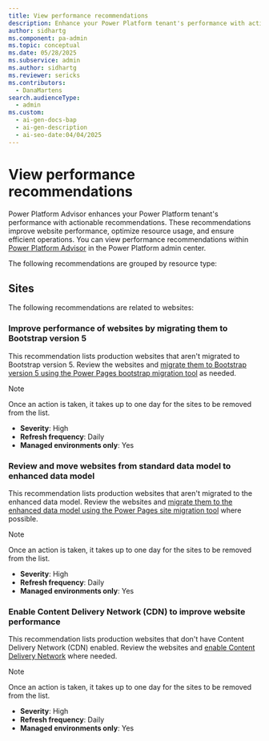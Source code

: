 ```yaml
---
title: View performance recommendations
description: Enhance your Power Platform tenant's performance with actionable recommendations from Power Platform Advisor.
author: sidhartg
ms.component: pa-admin
ms.topic: conceptual
ms.date: 05/28/2025
ms.subservice: admin
ms.author: sidhartg
ms.reviewer: sericks
ms.contributors:
  - DanaMartens
search.audienceType:
  - admin
ms.custom:
  - ai-gen-docs-bap
  - ai-gen-description
  - ai-seo-date:04/04/2025
---
```


# View performance recommendations

Power Platform Advisor enhances your Power Platform tenant's performance with actionable recommendations. These recommendations improve website performance, optimize resource usage, and ensure efficient operations. You can view performance recommendations within [Power Platform Advisor](power-platform-advisor.md) in the Power Platform admin center.

The following recommendations are grouped by resource type:

## Sites

The following recommendations are related to websites:

### Improve performance of websites by migrating them to Bootstrap version 5

This recommendation lists production websites that aren't migrated to Bootstrap version 5. Review the websites and [migrate them to Bootstrap version 5 using the Power Pages bootstrap migration tool](/power-pages/configure/migrate-bootstrap) as needed.

> [!NOTE]
> Once an action is taken, it takes up to one day for the sites to be removed from the list.

- **Severity**: High
- **Refresh frequency**: Daily
- **Managed environments only**: Yes  

### Review and move websites from standard data model to enhanced data model

This recommendation lists production websites that aren't migrated to the enhanced data model. Review the websites and [migrate them to the enhanced data model using the Power Pages site migration tool](/power-pages/admin/migrate-enhanced-data-model?branch=main&branchFallbackFrom=pr-en-us-648) where possible.

> [!NOTE]
> Once an action is taken, it takes up to one day for the sites to be removed from the list.

- **Severity**: High
- **Refresh frequency**: Daily
- **Managed environments only**: Yes  

### Enable Content Delivery Network (CDN) to improve website performance

This recommendation lists production websites that don't have Content Delivery Network (CDN) enabled. Review the websites and [enable Content Delivery Network](/power-pages/configure/configure-cdn) where needed.

> [!NOTE]
> Once an action is taken, it takes up to one day for the sites to be removed from the list.

- **Severity**: High
- **Refresh frequency**: Daily
- **Managed environments only**: Yes  
